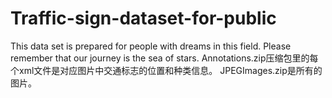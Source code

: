 # Traffic-sign-dataset-for-public
This data set is prepared for people with dreams in this field. Please remember that our journey is the sea of stars. 
Annotations.zip压缩包里的每个xml文件是对应图片中交通标志的位置和种类信息。
JPEGImages.zip是所有的图片。
